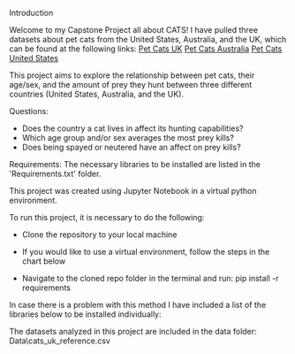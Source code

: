 Introduction

Welcome to my Capstone Project all about CATS!
I have pulled three datasets about pet cats from the United States, Australia, and the UK, which can be found at the following links:
[Pet Cats UK](https://www.kaggle.com/datasets/joebeachcapital/pet-cats-uk?select=cats_uk_reference.csv)
[Pet Cats Australia](https://www.kaggle.com/datasets/joebeachcapital/pet-cats-australia?select=Pet+Cats+Australia-reference-data.csv)
[Pet Cats United States](https://www.kaggle.com/datasets/joebeachcapital/pet-cats-usa?select=Pet+Cats+United+States-reference-data.csv)

This project aims to explore the relationship between pet cats, their age/sex, and the amount of prey they hunt between three different countries (United States, Australia, and the UK). 

Questions: 
* Does the country a cat lives in affect its hunting capabilities?
* Which age group and/or sex averages the most prey kills?
* Does being spayed or neutered have an affect on prey kills?

Requirements:
The necessary libraries to be installed are listed in the 'Requirements.txt' folder.

This project was created using Jupyter Notebook in a virtual python environment.

To run this project, it is necessary to do the following:
* Clone the repository to your local machine
* If you would like to use a virtual environment, follow the steps in the chart below

* Navigate to the cloned repo folder in the terminal and run:
pip install -r requirements

In case there is a problem with this method I have included a list of the libraries below to be installed individually:

The datasets analyzed in this project are included in the data folder:
Data\cats_uk_reference.csv 


